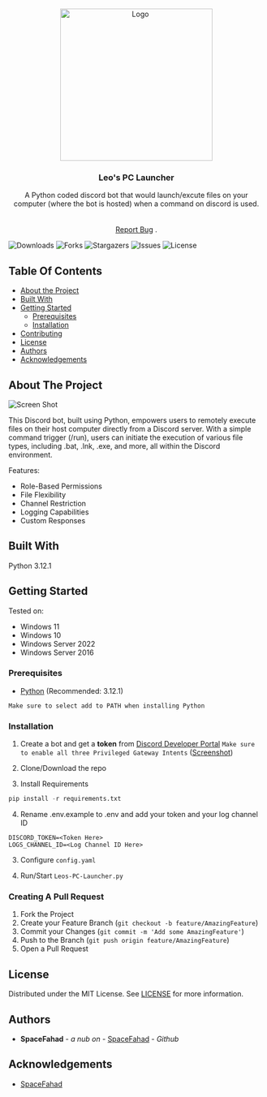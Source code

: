 <br/>
<p align="center">
  <a href="https://github.com/SpaceFahad/Leos-PC-Launcher">
    <img src="https://i.imgur.com/oigcXpj.png" alt="Logo" width="300" height="300">
  </a>

  <h3 align="center">Leo's PC Launcher</h3>

  <p align="center">
    A Python coded discord bot that would launch/excute files on your computer (where the bot is hosted) when a command on discord is used.
    <br/>
    <br/>
    <br/>
    <a href="https://github.com/SpaceFahad/Leos-PC-Launcher/issues">Report Bug</a>
    .
  </p>
</p>

![Downloads](https://img.shields.io/github/downloads/SpaceFahad/Leos-PC-Launcher/total) ![Forks](https://img.shields.io/github/forks/SpaceFahad/Leos-PC-Launcher?style=social) ![Stargazers](https://img.shields.io/github/stars/SpaceFahad/Leos-PC-Launcher?style=social) ![Issues](https://img.shields.io/github/issues/SpaceFahad/Leos-PC-Launcher) ![License](https://img.shields.io/github/license/SpaceFahad/Leos-PC-Launcher) 

## Table Of Contents

* [About the Project](#about-the-project)
* [Built With](#built-with)
* [Getting Started](#getting-started)
  * [Prerequisites](#prerequisites)
  * [Installation](#installation)
* [Contributing](#contributing)
* [License](#license)
* [Authors](#authors)
* [Acknowledgements](#acknowledgements)

## About The Project

![Screen Shot](https://i.imgur.com/T8lxvV2.png)

This Discord bot, built using Python, empowers users to remotely execute files on their host computer directly from a Discord server. With a simple command trigger (/run), users can initiate the execution of various file types, including .bat, .lnk, .exe, and more, all within the Discord environment.

Features:
* Role-Based Permissions
* File Flexibility
* Channel Restriction
* Logging Capabilities
* Custom Responses


## Built With

Python 3.12.1

## Getting Started

Tested on: 
* Windows 11
* Windows 10
* Windows Server 2022
* Windows Server 2016

### Prerequisites

* [Python](https://www.python.org/downloads/) (Recommended: 3.12.1)
 

`Make sure to select add to PATH when installing Python`

### Installation

1. Create a bot and get a **token** from [Discord Developer Portal](https://discord.com/developers/applications)
`Make sure to enable all three Privileged Gateway Intents` ([Screenshot](https://i.imgur.com/3yBfslP.png))

2. Clone/Download the repo

3. Install Requirements

```python
pip install -r requirements.txt
```

4. Rename .env.example to .env and add your token and your log channel ID

```
DISCORD_TOKEN=<Token Here>
LOGS_CHANNEL_ID=<Log Channel ID Here>
```

3. Configure `config.yaml`


6. Run/Start `Leos-PC-Launcher.py`


### Creating A Pull Request

1. Fork the Project
2. Create your Feature Branch (`git checkout -b feature/AmazingFeature`)
3. Commit your Changes (`git commit -m 'Add some AmazingFeature'`)
4. Push to the Branch (`git push origin feature/AmazingFeature`)
5. Open a Pull Request

## License

Distributed under the MIT License. See [LICENSE](https://github.com/SpaceFahad/Leos-PC-Launcher/blob/main/LICENSE) for more information.

## Authors

* **SpaceFahad** - *a nub on* - [SpaceFahad](https://github.com/SpaceFahad/) - *Github*

## Acknowledgements

* [SpaceFahad](https://github.com/SpaceFahad/)
